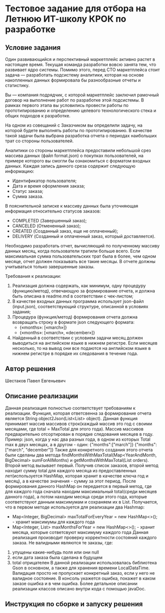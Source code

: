 # Тестовое задание для отбора на Летнюю ИТ-школу КРОК по разработке

## Условие задания
Один развивающийся и перспективный маркетплейс активно растет в настоящее время. Текущая команда разработки вовсю занята тем, что развивает ядро системы. Помимо этого, перед CTO маркетплейса стоит задача — разработать подсистему аналитики, которая на основе накопленных данных формировала бы разнообразные отчеты и статистику.

Вы — компания подрядчик, с которой маркетплейс заключил рамочный договор на выполнение работ по разработке этой подсистемы. В рамках первого этапа вы условились провести работы по прототипированию и определению целевого технологического стека и общих подходов к разработке.

На одном из совещаний с Заказчиком вы определили задачу, на которой будете выполнять работы по прототипированию. В качестве такой задачи была выбрана разработка отчета о периодах наибольших трат со стороны пользователей.

Аналитики со стороны маркетплейса предоставили небольшой срез массива данных (файл format.json) о покупках пользователей, на примере которого вы смогли бы ознакомиться с форматом входных данных. Каждая запись данного среза содержит следующую информацию:
- Идентификатор пользователя;
- Дата и время оформления заказа;
- Статус заказа;
- Сумма заказа.

В пояснительной записке к массиву данных была уточняющая информация относительно статусов заказов:
- COMPLETED (Завершенный заказ);
- CANCELED (Отмененный заказ);
- CREATED (Созданный заказ, еще не оплаченный);
- DELIVERY (Созданный и оплаченный заказ, который доставляется).

Необходимо разработать отчет, вычисляющий по полученному массиву данных месяц, когда пользователи тратили больше всего. Если максимальная сумма пользовательских трат была в более, чем одном месяце, отчет должен показывать все такие месяцы. В отчете должны учитываться только завершенные заказы.

Требования к реализации:
1. Реализация должна содержать, как минимум, одну процедуру (функцию/метод), отвечающую за формирование отчета, и должна быть описана в readme.md в соответствии с чек-листом;
2. В качестве входных данных программа использует json-файл (input.json), соответствующий структуре, описанной в условиях задания;
3. Процедура (функция/метод) формирования отчета должна возвращать строку в формате json следующего формата:
   - {«months»: [«march»]} 
   - {«months»: [«march», «december»]}
4. Найденный в соответствии с условием задачи месяц должен выводиться на английском языке в нижнем регистре. Если месяцев несколько, то на вывод они все подаются на английском языке в нижнем регистре в порядке их следования в течение года.

## Автор решения
   Шестаков Павел Евгеньевич
## Описание реализации
   Данная реализация полностью соответствует требованиям к реализации. Функция, которая ответсвенна за формирование отчета является String object2Json(List<List<String>> object).
   Данная функция принимает массив массивов строк(каждый массив это год с своими месяцами, где total  = MaxTotal для этого года). Массив массивов предварительно отсортирован в порядке следования месяцев в году.
   Пример:  json, когда у нас два разных года, в одном из которых Total max в двух месяцах, а в другом - один:
   {"months":["march"]}
   {"months":["march", "december"]}
   Также для конкретного создания этого отчета были сделаны два метода findMonthsWithMaxTotal(Map<YearAndMonth, BigDecimal> sumForAllMonths) и getMonthsWithMaxTotal(List<Order> orders).
   Второй метод вызывает первый.  Получив список заказов, второй метод находит сумму total для каждого месяца из предоставленных лет(используется HashMap, которая хранит в качестве ключа год и месяц), а в качестве значения - сумму за этот период. После формирования данного HashMap он передается в первый метод, где для каждого года сначала находим максимальный total(среди месяцев данного года), а потом находим месяца среди этого года, которые соответствуют данным максимумам и сохраняем их в List. Получается, что в первом методе используется для реализации два Hashmap:
   - Map<Integer, BigDecimal> maxTotalForEveryYear = new HashMap<>(); - хранит максимумы для каждого года
   -  Map<Integer, List<String>> maxMonthsForYear = new HashMap<>(); - хранит месяца, которые сответсвуют максимуму каждого года
   Данная реализация производит проверку корректности состояний каждого заказа.
Не валидными являются те заказы, где:
   1) упущены какие-нибудь поля или они null
   2) если дата заказа была сделана в будущем
   3) total отрицателен
В данной реализации использовалась библиотека  Gson в основном, а также для хранения времени LocalDataTime.   
Валидация просто не пропускает конкретный заказ, если у него не валидное состояние. В консоль укажется ошибка, покажет в каком заказе ошибка и в чем ошибка. 
Более детальное описании реализации классов описано внутри кода с  помощью  javaDoc. 
## Инструкция по сборке и запуску решения
